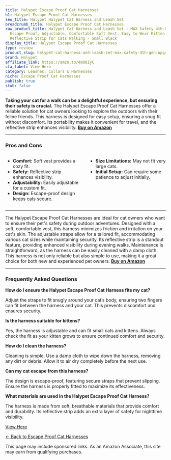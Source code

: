 ```yaml
---
title: Halypet Escape Proof Cat Harnesses
h1: Halypet Escape Proof Cat Harnesses
seo_title: Halypet Halypet Cat Harness and Leash Set
breadcrumb_title: Halypet Escape Proof Cat Harnesses
raw_product_title: Halypet Cat Harness and Leash Set - MAX Safety 4th-Gen Upgrade,
  Escape Proof, Adjustable, Comfortable Soft Vest, Easy to Wear Kitten Harness with
  Reflective Strip for Cats Walking - Small Black
display_title: Halypet Escape Proof Cat Harnesses
type: review
product_slug: halypet-cat-harness-and-leash-set-max-safety-4th-gen-upgrade-escape-pro-e7c577d2
brand: Halypet
affiliate_link: https://amzn.to/4mO8IyC
cta_label: View Here
category: Leashes, Collars & Harnesses
niche: Escape Proof Cat Harnesses
publish: true
stub: false
---
```


<div id="intro" class="full-width">
  <p><strong>Taking your cat for a walk can be a delightful experience, but ensuring their safety is crucial.</strong> The Halypet Escape Proof Cat Harnesses offer a reliable solution for cat owners looking to explore the outdoors with their feline friends. This harness is designed for easy setup, ensuring a snug fit without discomfort. Its portability makes it convenient for travel, and the reflective strip enhances visibility. <a href="https://amzn.to/4mO8IyC" rel="nofollow sponsored noopener" target="_blank"><strong>Buy on Amazon</strong></a></p>
</div>

<hr />
<h3 id="pros-cons">Pros and Cons</h3>
<div class="pc-grid" style="display:grid;grid-template-columns:1fr 1fr;gap:16px;">
  <ul>
    <li><strong>Comfort:</strong> Soft vest provides a cozy fit.</li>
    <li><strong>Safety:</strong> Reflective strip enhances visibility.</li>
    <li><strong>Adjustability:</strong> Easily adjustable for a custom fit.</li>
    <li><strong>Design:</strong> Escape-proof design keeps cats secure.</li>
  </ul>
  <ul>
    <li><strong>Size Limitations:</strong> May not fit very large cats.</li>
    <li><strong>Initial Setup:</strong> Can require some patience to adjust initially.</li>
  </ul>
</div>
<hr />

<div class="full-width">
  <p>The Halypet Escape Proof Cat Harnesses are ideal for cat owners who want to ensure their pet's safety during outdoor adventures. Designed with a soft, comfortable vest, this harness minimizes friction and irritation on your cat's skin. The adjustable straps allow for a tailored fit, accommodating various cat sizes while maintaining security. Its reflective strip is a standout feature, providing enhanced visibility during evening walks. Maintenance is straightforward, as the harness can be easily cleaned with a damp cloth. This harness is not only reliable but also simple to use, making it a great choice for both new and experienced pet owners. <a href="https://amzn.to/4mO8IyC" rel="nofollow sponsored noopener" target="_blank"><strong>Buy on Amazon</strong></a></p>
</div>

<hr />
<h3 id="faqs">Frequently Asked Questions</h3>

<p><strong>How do I ensure the Halypet Escape Proof Cat Harness fits my cat?</strong></p>
<p>Adjust the straps to fit snugly around your cat’s body, ensuring two fingers can fit between the harness and your cat. This prevents discomfort and ensures security.</p>

<p><strong>Is the harness suitable for kittens?</strong></p>
<p>Yes, the harness is adjustable and can fit small cats and kittens. Always check the fit as your kitten grows to ensure continued comfort and security.</p>

<p><strong>How do I clean the harness?</strong></p>
<p>Cleaning is simple. Use a damp cloth to wipe down the harness, removing any dirt or debris. Allow it to air dry completely before the next use.</p>

<p><strong>Can my cat escape from this harness?</strong></p>
<p>The design is escape-proof, featuring secure straps that prevent slipping. Ensure the harness is properly fitted to maximize its effectiveness.</p>

<p><strong>What materials are used in the Halypet Escape Proof Cat Harness?</strong></p>
<p>The harness is made from soft, breathable materials that provide comfort and durability. Its reflective strip adds an extra layer of safety for nighttime visibility.</p>
<p><a class="btn" href="https://amzn.to/4mO8IyC" target="_blank" rel="nofollow sponsored noopener">View Here</a></p>
<p><a href="/roundups/leashes-collars-harnesses/escape-proof-cat-harnesses/">← Back to Escape Proof Cat Harnesses</a></p>
<aside class="disclosure">This page may include sponsored links. As an Amazon Associate, this site may earn from qualifying purchases.</aside>
